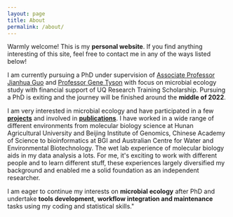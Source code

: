 ```yaml
---
layout: page
title: About
permalink: /about/
---
```


Warmly welcome! This is my **personal website**. If you find anything interesting of this site, feel free to contact me in any of the ways listed below!

I am currently pursuing a PhD under supervision of [Associate Professor Jianhua Guo](https://researchers.uq.edu.au/researcher/3045) and [Professor Gene Tyson](https://www.qut.edu.au/about/our-people/academic-profiles/gene.tyson) with focus on microbial ecology study with financial support of UQ Research Training Scholarship. Pursuing a PhD is exiting and the journey will be finished around the **middle of 2022**.

I am very interested in microbial ecology and have participated in a few **[projects](https://jlli6t.github.io/projects/index.html)** and involved in **[publications](https://scholar.google.com/citations?hl=zh-CN&user=s_Uga6sAAAAJ)**. I have worked in a wide range of different environments from molecular biology science at Hunan Agricultural University and Beijing Institute of Genomics, Chinese Academy of Science to bioinformatics at BGI and Australian Centre for Water and Environmental Biotechnology. The wet lab experience of molecular biology aids in my data analysis a lots. For me, it's exciting to work with different people and to learn different stuff, these experiences largely diversified my background and enabled me a solid foundation as an independent researcher.

I am eager to continue my interests on **microbial ecology** after PhD and undertake **tools development**, **workflow integration and maintenance** tasks using my coding and statistical skills."
